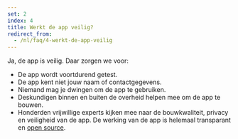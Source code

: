 ```yaml
---
set: 2
index: 4
title: Werkt de app veilig?
redirect_from: 
  - /nl/faq/4-werkt-de-app-veilig
---
```

Ja, de app is veilig. Daar zorgen we voor:

- De app wordt voortdurend getest.
- De app kent niet jouw naam of contactgegevens.
- Niemand mag je dwingen om de app te gebruiken.
- Deskundigen binnen en buiten de overheid helpen mee om de app te bouwen.
- Honderden vrijwillige experts kijken mee naar de bouwkwaliteit, privacy en veiligheid van de app. De werking van de app is helemaal transparant en [open source](https://minvws.github.io/nl-covid19-notification-app-community-website/).
